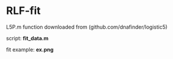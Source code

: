 # RLF-fit

L5P.m function downloaded from (github.com/dnafinder/logistic5)


script: **fit_data.m**

fit example: **ex.png**
